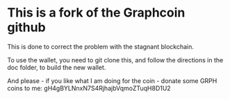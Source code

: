 # This is a fork of the Graphcoin github

This is done to correct the problem with
the stagnant blockchain. 


To use the wallet, you need to git clone this, and 
follow the directions in the doc folder, to
build the new wallet. 

And please - if you like what I am doing for the coin - donate 
some GRPH coins to me: gH4gBYLNnxN7S4RjhajbVqmoZTuqH8D1U2
